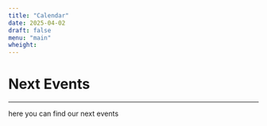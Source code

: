 ```yaml
---
title: "Calendar"
date: 2025-04-02
draft: false
menu: "main"
wheight: 
---
```


# Next Events

---

here you can find our next events